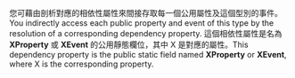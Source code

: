 <span data-ttu-id="59213-101">您可藉由剖析對應的相依性屬性來間接存取每一個公用屬性及這個型別的事件。</span><span class="sxs-lookup"><span data-stu-id="59213-101">You indirectly access each public property and event of this type by the resolution of a corresponding dependency property.</span></span> <span data-ttu-id="59213-102">這個相依性屬性是名為 **XProperty** 或 **XEvent** 的公用靜態欄位，其中 X 是對應的屬性。</span><span class="sxs-lookup"><span data-stu-id="59213-102">This dependency property is the public static field named **XProperty** or **XEvent**, where X is the corresponding property.</span></span>